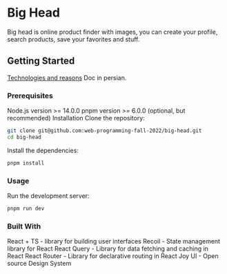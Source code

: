 # Big Head

Big head is online product finder with images, you can create your profile, search products, save your favorites and stuff.

## Getting Started

[Technologies and reasons](https://docs.google.com/document/d/1ytCn95e_glMUcIp26JDEkreeQs4imNxvm8WECdNCgW0/edit?usp=sharing) Doc in persian.

### Prerequisites

Node.js version >= 14.0.0
pnpm version >= 6.0.0 (optional, but recommended)
Installation
Clone the repository:

```sh
git clone git@github.com:web-programming-fall-2022/big-head.git
cd big-head
```

Install the dependencies:

```sh
pnpm install
```

### Usage

Run the development server:

```sh
pnpm run dev
```

### Built With

React + TS - library for building user interfaces
Recoil - State management library for React
React Query - Library for data fetching and caching in React
React Router - Library for declarative routing in React
Joy UI - Open source Design System
